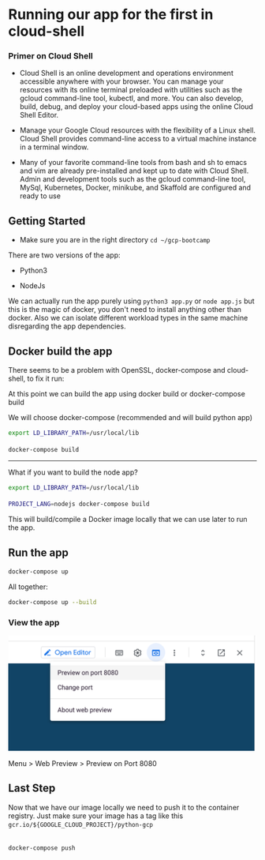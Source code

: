 # Running our app for the first in cloud-shell

### Primer on Cloud Shell

- Cloud Shell is an online development and operations environment accessible anywhere with your browser. You can manage your resources with its online terminal preloaded with utilities such as the gcloud command-line tool, kubectl, and more. You can also develop, build, debug, and deploy your cloud-based apps using the online Cloud Shell Editor.


- Manage your Google Cloud resources with the flexibility of a Linux shell. Cloud Shell provides command-line access to a virtual machine instance in a terminal window.

- Many of your favorite command-line tools from bash and sh to emacs and vim are already pre-installed and kept up to date with Cloud Shell. Admin and development tools such as the gcloud command-line tool, MySql, Kubernetes, Docker, minikube, and Skaffold are configured and ready to use

## Getting Started

- Make sure you are in the right directory `cd ~/gcp-bootcamp`


There are two versions of the app:

- Python3
<walkthrough-editor-open-file filePath="~/gcp-bootcamp/src/python/app.py">
</walkthrough-editor-open-file>


- NodeJs
<walkthrough-editor-open-file filePath="~/gcp-bootcamp/src/nodejs/app.js">
</walkthrough-editor-open-file>


We can actually run the app purely using `python3 app.py` or `node app.js` but this is the magic of docker, you don't need to install anything other than docker. Also we can isolate different workload types in the same machine disregarding the app dependencies.

## Docker build the app

There seems to be a problem with OpenSSL, docker-compose and cloud-shell, to fix it run:


At this point we can build the app using docker build or docker-compose build

We will choose docker-compose (recommended and will build python app)

```bash
export LD_LIBRARY_PATH=/usr/local/lib

docker-compose build

```

---

What if you want to build the node app?

```bash
export LD_LIBRARY_PATH=/usr/local/lib

PROJECT_LANG=nodejs docker-compose build

```

This will build/compile a Docker image locally that we can use later to run the app.


## Run the app

```bash
docker-compose up
```

All together:
```bash
docker-compose up --build
```

### View the app

![Preview on Port 8080](static/img/preview.png)

Menu > Web Preview > Preview on Port 8080


## Last Step

Now that we have our image locally we need to push it to the container registry. Just make sure your image has a tag like this `gcr.io/${GOOGLE_CLOUD_PROJECT}/python-gcp`


```bash

docker-compose push

```
